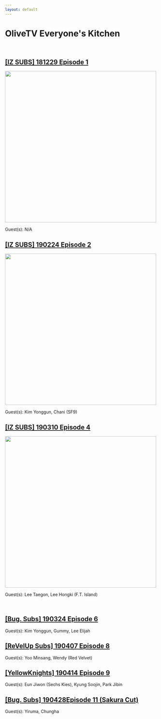 ```yaml
---
layout: default
---
```


# OliveTV Everyone's Kitchen

<br>
<h2><a href="./everyone's kitchen episode 1.html">[IZ SUBS] 181229 Episode 1</a></h2>
<img width="500" src="https://instagram.fsin9-2.fna.fbcdn.net/v/t51.2885-15/e35/47268250_524252634759969_8960578098626186390_n.jpg?_nc_ht=instagram.fsin9-2.fna.fbcdn.net&_nc_cat=109&_nc_ohc=DoKDtNOM2kAAX-utqh1&_nc_tp=18&oh=89b5355b8112707338e5876b824b5690&oe=5F928EF5">
<p>Guest(s): N/A</p>

<h2><a href="./everyone's kitchen episode 2.html">[IZ SUBS] 190224 Episode 2</a></h2>
<img height="500" src="https://instagram.fsin9-2.fna.fbcdn.net/v/t51.2885-15/e35/51754855_2256712864372449_8980718997184379643_n.jpg?_nc_ht=instagram.fsin9-2.fna.fbcdn.net&_nc_cat=109&_nc_ohc=-uTxXxfE5cwAX_wHXTW&_nc_tp=18&oh=ec187bcef5574a22a32679de8e14e9da&oe=5F93EB06">
<p>Guest(s): Kim Yonggun, Chani (SF9)</p>

<h2><a href="./everyone's kitchen episode 4.html">[IZ SUBS] 190310 Episode 4</a></h2>
<img width="500" src="https://instagram.fsin9-1.fna.fbcdn.net/v/t51.2885-15/e35/53677159_424593278281532_3953293747366392678_n.jpg?_nc_ht=instagram.fsin9-1.fna.fbcdn.net&_nc_cat=108&_nc_ohc=Rids0hOpBU8AX-zdgKN&_nc_tp=18&oh=39b797f96bc6b9f063f1da429308e833&oe=5F93F1D9">
<p>Guest(s): Lee Taegon, Lee Hongki (F.T. Island)</p>
<br>
<h2><a href="./everyone's kitchen episode 6.html">[Bug. Subs] 190324 Episode 6</a></h2>
Guest(s): Kim Yonggun, Gummy, Lee Elijah
<h2><a href="./everyone's kitchen episode 8.html">[ReVelUp Subs] 190407 Episode 8</a></h2>
Guest(s): Yoo Minsang, Wendy (Red Velvet)
<br>
<h2><a href="./everyone's kitchen episode 9.html">[YellowKnights] 190414 Episode 9</a></h2>
Guest(s): Eun Jiwon (Sechs Kies), Kyung Soojin, Park Jibin
<br>
<h2><a href="./everyone's kitchen episode 11.html">[Bug. Subs] 190428Episode 11 (Sakura Cut)</a></h2>
Guest(s): Yiruma, Chungha
<br>
